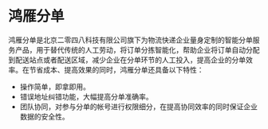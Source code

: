# 鸿雁分单

鸿雁分单是北京二零四八科技有限公司旗下为物流快递企业量身定制的智能分单服务产品，用于替代传统的人工劳动，将订单分拣智能化，帮助企业将订单自动分配到配送站点或者配送区域，减少企业在分单环节的人工投入，提高企业的分单效率。在节省成本、提高效果的同时，鸿雁分单还具备以下特性：

* 操作简单，即拿即用。
* 错误地址纠错功能，大幅提高分单准确率。
* 团队协同，对参与分单的帐号进行权限细分，在提高协同效率的同时保证企业数据的安全性。



